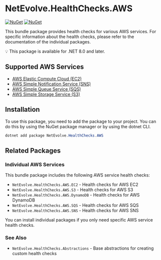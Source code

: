 # NetEvolve.HealthChecks.AWS

[![NuGet](https://img.shields.io/nuget/v/NetEvolve.HealthChecks.AWS?logo=nuget)](https://www.nuget.org/packages/NetEvolve.HealthChecks.AWS/)
[![NuGet](https://img.shields.io/nuget/dt/NetEvolve.HealthChecks.AWS?logo=nuget)](https://www.nuget.org/packages/NetEvolve.HealthChecks.AWS/)

This bundle package provides health checks for various AWS services. For specific information about the health checks, please refer to the documentation of the individual packages.

:bulb: This package is available for .NET 8.0 and later.

## Supported AWS Services

- [AWS Elastic Compute Cloud (EC2)](https://www.nuget.org/packages/NetEvolve.HealthChecks.AWS.EC2/)
- [AWS Simple Notification Service (SNS)](https://www.nuget.org/packages/NetEvolve.HealthChecks.AWS.SNS/)
- [AWS Simple Queue Service (SQS)](https://www.nuget.org/packages/NetEvolve.HealthChecks.AWS.SQS/)
- [AWS Simple Storage Service (S3)](https://www.nuget.org/packages/NetEvolve.HealthChecks.AWS.S3/)

## Installation
To use this package, you need to add the package to your project. You can do this by using the NuGet package manager or by using the dotnet CLI.
```powershell
dotnet add package NetEvolve.HealthChecks.AWS
```

## Related Packages

### Individual AWS Services
This bundle package includes the following AWS service health checks:
- <a>`NetEvolve.HealthChecks.AWS.EC2`</a> - Health checks for AWS EC2
- <a>`NetEvolve.HealthChecks.AWS.S3`</a> - Health checks for AWS S3
- <a>`NetEvolve.HealthChecks.AWS.DynamoDB`</a> - Health checks for AWS DynamoDB
- <a>`NetEvolve.HealthChecks.AWS.SQS`</a> - Health checks for AWS SQS
- <a>`NetEvolve.HealthChecks.AWS.SNS`</a> - Health checks for AWS SNS

You can install individual packages if you only need specific AWS service health checks.

### See Also
- <a>`NetEvolve.HealthChecks.Abstractions`</a> - Base abstractions for creating custom health checks
